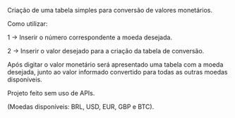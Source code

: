 Criação de uma tabela simples para conversão de valores monetários.

Como utilizar:

1 -> Inserir o número correspondente a moeda desejada.

2 -> Inserir o valor desejado para a criação da tabela de conversão.

Após digitar o valor monetário será apresentado uma tabela com a moeda desejada, junto ao valor informado convertido para todas as outras moedas disponíveis.

Projeto feito sem uso de APIs. 

(Moedas disponíveis: BRL, USD, EUR, GBP e BTC).
